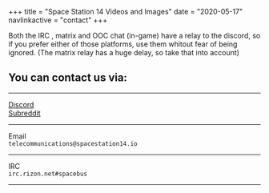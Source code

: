 +++
title = "Space Station 14 Videos and Images"
date = "2020-05-17"
navlinkactive = "contact"
+++

Both the IRC , matrix and OOC chat (in-game) have a relay to the discord, so if you prefer either of those platforms, use them whitout fear of being ignored. (The matrix relay has a huge delay, so take that into account)
## You can contact us via:
<hr></hr>
<div class="contact"><a href="https://discord.gg/t2jac3p">Discord</a></div>
<div id="reddit" class="contact"><a href="https://reddit.com/r/ss14">Subreddit</a></div>
<hr></hr>
<div id="email" class="contact"><div>Email</div><div><code>telecommunications@spacestation14.io</code></div></div>
<hr></hr>
<div id="IRC" class="contact">IRC<div><code>irc.rizon.net#spacebus</code></div></div>
<hr></hr>



